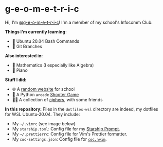 # g-e-o-m-e-t-r-i-c

Hi, I'm [@g-e-o-m-e-t-r-i-c](https://github.com/g-e-o-m-e-t-r-i-c/g-e-o-m-e-t-r-i-c)! I'm a member of my school's Infocomm Club.

**Things I'm currently learning:**

-   🐧 Ubuntu 20.04 Bash Commands
-   🌳 Git Branches

**Also interested in:**

-   🧮 Mathematics (I especially like Algebra)
-   🎹 Piano

**Stuff I did:**

-   🌐 A [random website](https://github.com/g-e-o-m-e-t-r-i-c/final-web-project) for school
-   🐍 A Python `arcade` [Shooter Game](https://github.com/g-e-o-m-e-t-r-i-c/shooter-game)
-   👩‍💻 A collection of [ciphers](https://github.com/g-e-o-m-e-t-r-i-c/ciphers), with some friends

**In this repository:**
Files in the `dotfiles-wsl` directory are indeed, my dotfiles for WSL Ubuntu-20.04.
They include:
-   My `~/.vimrc` (see image below)
-   My `starship.toml`: Config file for my [Starship Prompt](https://starship.rs/).
-   My `~/.prettierrc`: Config file for Vim's Prettier formatter.
-   My `coc-settings.json`: Config file for [`coc.nvim`](https://github.com/neoclide/coc.nvim/).
